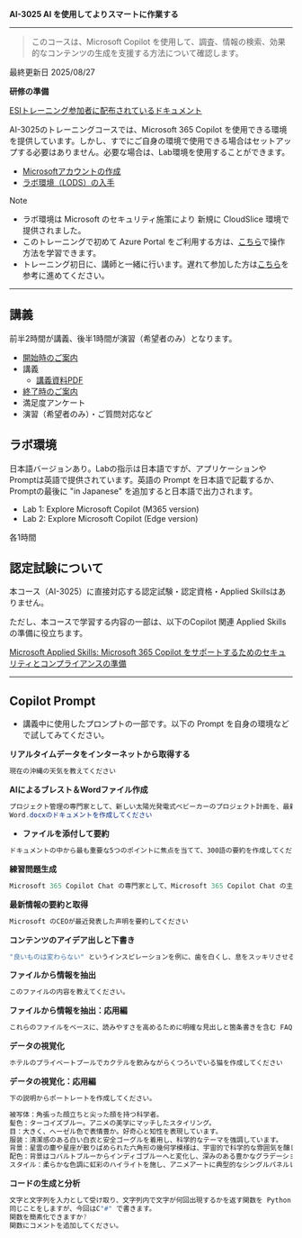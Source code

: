 **AI-3025 AI を使用してよりスマートに作業する**
***
> このコースは、Microsoft Copilot を使用して、調査、情報の検索、効果的なコンテンツの生成を支援する方法について確認します。

最終更新日 2025/08/27

**研修の準備**

[ESIトレーニング参加者に配布されているドキュメント](https://query.prod.cms.rt.microsoft.com/cms/api/am/binary/RE4Rje8)

AI-3025のトレーニングコースでは、Microsoft 365 Copilot を使用できる環境を提供しています。しかし、すでにご自身の環境で使用できる場合はセットアップする必要はありません。必要な場合は、Lab環境を使用することができます。

- [Microsoftアカウントの作成](https://github.com/naonao71/note/blob/main/prep/msa.md)
- [ラボ環境（LODS）の入手](https://github.com/naonao71/note/blob/main/prep/lods.md)

> [!NOTE]
> - ラボ環境は Microsoft のセキュリティ施策により 新規に CloudSlice 環境で提供されました。
> - このトレーニングで初めて Azure Portal をご利用する方は、[こちら](https://learn.microsoft.com/ja-jp/training/modules/tour-azure-portal/)で操作方法を学習できます。
> - トレーニング初日に、講師と一緒に行います。遅れて参加した方は[こちら](https://query.prod.cms.rt.microsoft.com/cms/api/am/binary/RE4VkE4)を参考に進めてください。

***

## 講義

前半2時間が講義、後半1時間が演習（希望者のみ）となります。

- [開始時のご案内](../opening.md)
- 講義
  - [講義資料PDF](AI-3025-work-smart.pdf)
- [終了時のご案内](../closing-cloudslice.md)
- 満足度アンケート
- 演習（希望者のみ）・ご質問対応など

## ラボ環境

日本語バージョンあり。Labの指示は日本語ですが、アプリケーションやPromptは英語で提供されています。英語の Prompt を日本語で記載するか、Promptの最後に "in Japanese" を追加すると日本語で出力されます。

- Lab 1: Explore Microsoft Copilot (M365 version)
- Lab 2: Explore Microsoft Copilot (Edge version)

各1時間

## 認定試験について

本コース（AI-3025）に直接対応する認定試験・認定資格・Applied Skillsはありません。

ただし、本コースで学習する内容の一部は、以下のCopilot 関連 Applied Skillsの準備に役立ちます。

[Microsoft Applied Skills: Microsoft 365 Copilot をサポートするためのセキュリティとコンプライアンスの準備](https://learn.microsoft.com/ja-jp/credentials/applied-skills/prepare-security-and-compliance-to-support-microsoft-365-copilot/)

***
## **Copilot Prompt**

- 講義中に使用したプロンプトの一部です。以下の Prompt を自身の環境などで試してみてください。

**リアルタイムデータをインターネットから取得する**

```powershell
現在の沖縄の天気を教えてください
```

**AIによるブレスト＆Wordファイル作成**

```powershell
プロジェクト管理の専門家として、新しい太陽光発電式ベビーカーのプロジェクト計画を、最新のPMI（プロジェクトマネジメント協会）標準に基づいて作成してください。
Word.docxのドキュメントを作成してください
```

- **ファイルを添付して要約**

```powershell
ドキュメントの中から最も重要な5つのポイントに焦点を当てて、300語の要約を作成してください。
```

**練習問題生成**

```powershell
Microsoft 365 Copilot Chat の専門家として、Microsoft 365 Copilot Chat の主な機能、アクセス方法、さまざまな利用形態、起動方法に関する選択式の質問を2つ作成してください。1問ずつ提示し、私の回答を待ってください。私が答えたら、正解を簡単に説明してから次の質問に進んでください。
```

**最新情報の要約と取得**

```powershell
Microsoft のCEOが最近発表した声明を要約してください
```

**コンテンツのアイデア出しと下書き**

```powershell
"良いものは変わらない" というインスピレーションを例に、歯を白くし、息をスッキリさせる歯磨き粉の新しいブランドのキャッチーなスローガンを書いてください。
```

**ファイルから情報を抽出**

```powershell
このファイルの内容を教えてください。
```

**ファイルから情報を抽出：応用編**

```powershell
これらのファイルをベースに、読みやすさを高めるために明確な見出しと箇条書きを含む FAQ を作成してください。ドキュメントは、よくある質問に効果的に対応し、対象読者にとって包括的な回答を提供できるように構成してください。共有や配布を容易にするために、Markdown 形式のフォーマットを使用することを検討してください。
```

**データの視覚化**

```powershell
ホテルのプライベートプールでカクテルを飲みながらくつろいでいる猫を作成してください
```

**データの視覚化：応用編**

```powershell
下の説明からポートレートを作成してください。

被写体：角張った顔立ちと尖った顔を持つ科学者。
髪色：ターコイズブルー。アニメの美学にマッチしたスタイリング。
目：大きく、ヘーゼル色で表情豊か。好奇心と知性を表現しています。
服装：清潔感のある白い白衣と安全ゴーグルを着用し、科学的なテーマを強調しています。
背景：星雲の塵や星座が散りばめられた六角形の幾何学模様は、宇宙的で科学的な雰囲気を醸し出しています。
配色：背景はコバルトブルーからインディゴブルーへと変化し、深みのある豊かなグラデーションを生み出し、全体の構成を引き立てています。
スタイル：柔らかな色調に虹彩のハイライトを施し、アニメアートに典型的なシングルパネルレイアウトを維持しています。
```

**コードの生成と分析**

```powershell
文字と文字列を入力として受け取り、文字列内で文字が何回出現するかを返す関数を Python で記述します。
同じことをしますが、今回はC"#" で書きます。
関数を簡素化できますか?
関数にコメントを追加してください。
```









